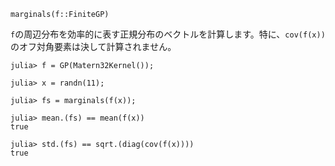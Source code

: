 ```
marginals(f::FiniteGP)
```

`f`の周辺分布を効率的に表す正規分布のベクトルを計算します。特に、`cov(f(x))`のオフ対角要素は決して計算されません。

```jldoctest
julia> f = GP(Matern32Kernel());

julia> x = randn(11);

julia> fs = marginals(f(x));

julia> mean.(fs) == mean(f(x))
true

julia> std.(fs) == sqrt.(diag(cov(f(x))))
true
```
